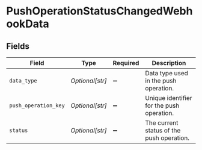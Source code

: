 # PushOperationStatusChangedWebhookData


## Fields

| Field                                     | Type                                      | Required                                  | Description                               |
| ----------------------------------------- | ----------------------------------------- | ----------------------------------------- | ----------------------------------------- |
| `data_type`                               | *Optional[str]*                           | :heavy_minus_sign:                        | Data type used in the push operation.     |
| `push_operation_key`                      | *Optional[str]*                           | :heavy_minus_sign:                        | Unique identifier for the push operation. |
| `status`                                  | *Optional[str]*                           | :heavy_minus_sign:                        | The current status of the push operation. |